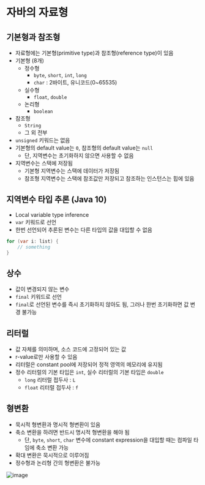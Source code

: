 # 자바의 자료형

## 기본형과 참조형

- 자료형에는 기본형(primitive type)과 참조형(reference type)이 있음
- 기본형 (8개)
  - 정수형
    - `byte`, `short`, `int`, `long`
    - `char` : 2바이트, 유니코드(0~65535)
  - 실수형
    - `float`, `double`
  - 논리형
    - `boolean`
- 참조형
  - `String`
  - 그 외 전부
- `unsigned` 키워드는 없음
- 기본형의 default value는 `0`, 참조형의 default value는 `null`  
  - 단, 지역변수는 초기화하지 않으면 사용할 수 없음
- 지역변수는 스택에 저장됨
  - 기본형 지역변수는 스택에 데이터가 저장됨 
  - 참조형 지역변수는 스택에 참조값만 저장되고 참조하는 인스턴스는 힙에 있음

## 지역변수 타입 추론 (Java 10)

- Local variable type inference
- `var` 키워드로 선언
- 한번 선언되어 추론된 변수는 다른 타입의 값을 대입할 수 없음

```java
for (var i: list) {
    // something
}
```

## 상수

- 값이 변경되지 않는 변수
- `final` 키워드로 선언
- `final`로 선언된 변수를 즉시 초기화하지 않아도 됨, 그러나 한번 초기화하면 값 변경 불가능

## 리터럴

- 값 자체를 의미하며, 소스 코드에 고정되어 있는 값
- r-value로만 사용할 수 있음
- 리터럴은 constant pool에 저장되어 정적 영역의 메모리에 유지됨
- 정수 리터럴의 기본 타입은 `int`, 실수 리터럴의 기본 타입은 `double`
  - `long` 리터럴 접두사 : `L`
  - `float` 리터럴 접두사 : `f`

## 형변환

- 묵시적 형변환과 명시적 형변환이 있음
- 축소 변환을 하려면 반드시 명시적 형변환을 해야 됨
  - 단, `byte`, `short`, `char` 변수에 constant expression을 대입할 때는 컴파일 타임에 축소 변환 가능
- 확대 변환은 묵시적으로 이루어짐
- 정수형과 논리형 간의 형변환은 불가능

![image](https://user-images.githubusercontent.com/38099251/191415884-0aa84b6f-eb88-4605-b788-1187cb0c5401.png)
